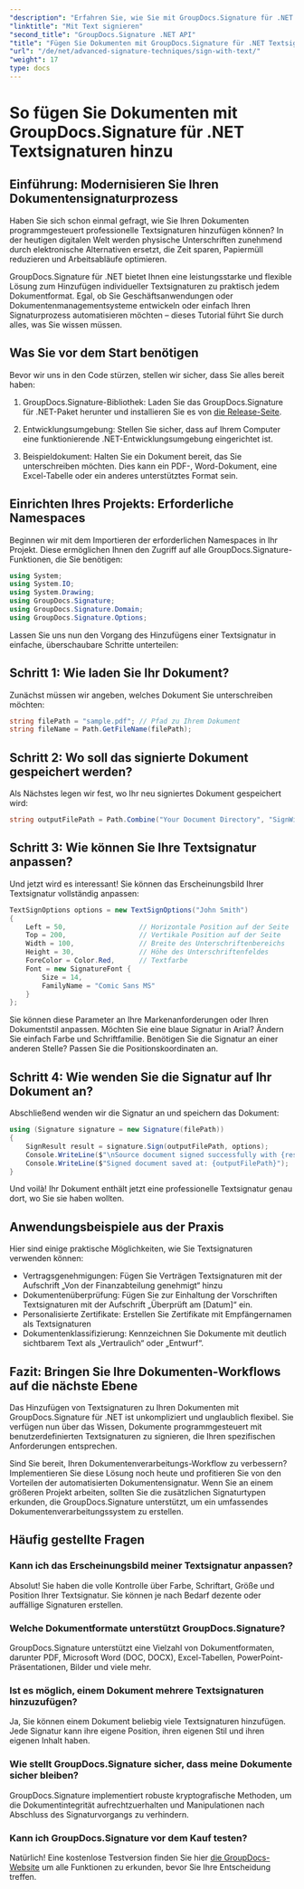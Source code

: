 ```yaml
---
"description": "Erfahren Sie, wie Sie mit GroupDocs.Signature für .NET professionelle Textsignaturen zu jedem Dokumentformat hinzufügen. Einfache Implementierung mit vollständigen Codebeispielen."
"linktitle": "Mit Text signieren"
"second_title": "GroupDocs.Signature .NET API"
"title": "Fügen Sie Dokumenten mit GroupDocs.Signature für .NET Textsignaturen hinzu"
"url": "/de/net/advanced-signature-techniques/sign-with-text/"
"weight": 17
type: docs
---
```

# So fügen Sie Dokumenten mit GroupDocs.Signature für .NET Textsignaturen hinzu

## Einführung: Modernisieren Sie Ihren Dokumentensignaturprozess

Haben Sie sich schon einmal gefragt, wie Sie Ihren Dokumenten programmgesteuert professionelle Textsignaturen hinzufügen können? In der heutigen digitalen Welt werden physische Unterschriften zunehmend durch elektronische Alternativen ersetzt, die Zeit sparen, Papiermüll reduzieren und Arbeitsabläufe optimieren.

GroupDocs.Signature für .NET bietet Ihnen eine leistungsstarke und flexible Lösung zum Hinzufügen individueller Textsignaturen zu praktisch jedem Dokumentformat. Egal, ob Sie Geschäftsanwendungen oder Dokumentenmanagementsysteme entwickeln oder einfach Ihren Signaturprozess automatisieren möchten – dieses Tutorial führt Sie durch alles, was Sie wissen müssen.

## Was Sie vor dem Start benötigen

Bevor wir uns in den Code stürzen, stellen wir sicher, dass Sie alles bereit haben:

1. GroupDocs.Signature-Bibliothek: Laden Sie das GroupDocs.Signature für .NET-Paket herunter und installieren Sie es von [die Release-Seite](https://releases.groupdocs.com/signature/net/).

2. Entwicklungsumgebung: Stellen Sie sicher, dass auf Ihrem Computer eine funktionierende .NET-Entwicklungsumgebung eingerichtet ist.

3. Beispieldokument: Halten Sie ein Dokument bereit, das Sie unterschreiben möchten. Dies kann ein PDF-, Word-Dokument, eine Excel-Tabelle oder ein anderes unterstütztes Format sein.

## Einrichten Ihres Projekts: Erforderliche Namespaces

Beginnen wir mit dem Importieren der erforderlichen Namespaces in Ihr Projekt. Diese ermöglichen Ihnen den Zugriff auf alle GroupDocs.Signature-Funktionen, die Sie benötigen:

```csharp
using System;
using System.IO;
using System.Drawing;
using GroupDocs.Signature;
using GroupDocs.Signature.Domain;
using GroupDocs.Signature.Options;
```

Lassen Sie uns nun den Vorgang des Hinzufügens einer Textsignatur in einfache, überschaubare Schritte unterteilen:

## Schritt 1: Wie laden Sie Ihr Dokument?

Zunächst müssen wir angeben, welches Dokument Sie unterschreiben möchten:

```csharp
string filePath = "sample.pdf"; // Pfad zu Ihrem Dokument
string fileName = Path.GetFileName(filePath);
```

## Schritt 2: Wo soll das signierte Dokument gespeichert werden?

Als Nächstes legen wir fest, wo Ihr neu signiertes Dokument gespeichert wird:

```csharp
string outputFilePath = Path.Combine("Your Document Directory", "SignWithText", fileName);
```

## Schritt 3: Wie können Sie Ihre Textsignatur anpassen?

Und jetzt wird es interessant! Sie können das Erscheinungsbild Ihrer Textsignatur vollständig anpassen:

```csharp
TextSignOptions options = new TextSignOptions("John Smith")
{
    Left = 50,                  // Horizontale Position auf der Seite
    Top = 200,                  // Vertikale Position auf der Seite
    Width = 100,                // Breite des Unterschriftenbereichs
    Height = 30,                // Höhe des Unterschriftenfeldes
    ForeColor = Color.Red,      // Textfarbe
    Font = new SignatureFont { 
        Size = 14, 
        FamilyName = "Comic Sans MS" 
    }
};
```

Sie können diese Parameter an Ihre Markenanforderungen oder Ihren Dokumentstil anpassen. Möchten Sie eine blaue Signatur in Arial? Ändern Sie einfach Farbe und Schriftfamilie. Benötigen Sie die Signatur an einer anderen Stelle? Passen Sie die Positionskoordinaten an.

## Schritt 4: Wie wenden Sie die Signatur auf Ihr Dokument an?

Abschließend wenden wir die Signatur an und speichern das Dokument:

```csharp
using (Signature signature = new Signature(filePath))
{
    SignResult result = signature.Sign(outputFilePath, options);
    Console.WriteLine($"\nSource document signed successfully with {result.Succeeded.Count} signature(s).");
    Console.WriteLine($"Signed document saved at: {outputFilePath}");
}
```

Und voilà! Ihr Dokument enthält jetzt eine professionelle Textsignatur genau dort, wo Sie sie haben wollten.

## Anwendungsbeispiele aus der Praxis

Hier sind einige praktische Möglichkeiten, wie Sie Textsignaturen verwenden können:

- Vertragsgenehmigungen: Fügen Sie Verträgen Textsignaturen mit der Aufschrift „Von der Finanzabteilung genehmigt“ hinzu
- Dokumentenüberprüfung: Fügen Sie zur Einhaltung der Vorschriften Textsignaturen mit der Aufschrift „Überprüft am [Datum]“ ein.
- Personalisierte Zertifikate: Erstellen Sie Zertifikate mit Empfängernamen als Textsignaturen
- Dokumentenklassifizierung: Kennzeichnen Sie Dokumente mit deutlich sichtbarem Text als „Vertraulich“ oder „Entwurf“.

## Fazit: Bringen Sie Ihre Dokumenten-Workflows auf die nächste Ebene

Das Hinzufügen von Textsignaturen zu Ihren Dokumenten mit GroupDocs.Signature für .NET ist unkompliziert und unglaublich flexibel. Sie verfügen nun über das Wissen, Dokumente programmgesteuert mit benutzerdefinierten Textsignaturen zu signieren, die Ihren spezifischen Anforderungen entsprechen.

Sind Sie bereit, Ihren Dokumentenverarbeitungs-Workflow zu verbessern? Implementieren Sie diese Lösung noch heute und profitieren Sie von den Vorteilen der automatisierten Dokumentensignatur. Wenn Sie an einem größeren Projekt arbeiten, sollten Sie die zusätzlichen Signaturtypen erkunden, die GroupDocs.Signature unterstützt, um ein umfassendes Dokumentenverarbeitungssystem zu erstellen.

## Häufig gestellte Fragen

### Kann ich das Erscheinungsbild meiner Textsignatur anpassen?

Absolut! Sie haben die volle Kontrolle über Farbe, Schriftart, Größe und Position Ihrer Textsignatur. Sie können je nach Bedarf dezente oder auffällige Signaturen erstellen.

### Welche Dokumentformate unterstützt GroupDocs.Signature?

GroupDocs.Signature unterstützt eine Vielzahl von Dokumentformaten, darunter PDF, Microsoft Word (DOC, DOCX), Excel-Tabellen, PowerPoint-Präsentationen, Bilder und viele mehr.

### Ist es möglich, einem Dokument mehrere Textsignaturen hinzuzufügen?

Ja, Sie können einem Dokument beliebig viele Textsignaturen hinzufügen. Jede Signatur kann ihre eigene Position, ihren eigenen Stil und ihren eigenen Inhalt haben.

### Wie stellt GroupDocs.Signature sicher, dass meine Dokumente sicher bleiben?

GroupDocs.Signature implementiert robuste kryptografische Methoden, um die Dokumentintegrität aufrechtzuerhalten und Manipulationen nach Abschluss des Signaturvorgangs zu verhindern.

### Kann ich GroupDocs.Signature vor dem Kauf testen?

Natürlich! Eine kostenlose Testversion finden Sie hier [die GroupDocs-Website](https://releases.groupdocs.com/) um alle Funktionen zu erkunden, bevor Sie Ihre Entscheidung treffen.